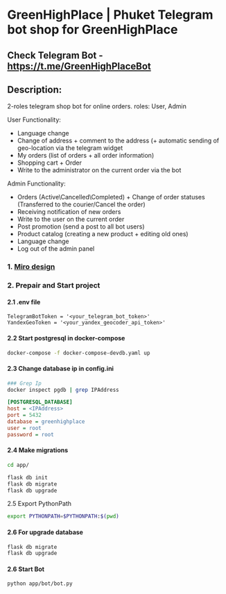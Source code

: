 # GreenHighPlace | Phuket Telegram bot shop for GreenHighPlace

## Check Telegram Bot - https://t.me/GreenHighPlaceBot

## Description: 
2-roles telegram shop bot for online orders.
roles: User, Admin

User Functionality:
* Language change
* Change of address + comment to the address (+ automatic sending of geo-location via the telegram widget
* My orders (list of orders + all order information)
* Shopping cart + Order
* Write to the administrator on the current order via the bot

Admin Functionality:
* Orders (Active\Cancelled\Completed) + Change of order statuses (Transferred to the courier/Cancel the order)
* Receiving notification of new orders
* Write to the user on the current order
* Post promotion (send a post to all bot users)
* Product catalog (creating a new product + editing old ones)
* Language change
* Log out of the admin panel

### 1. [Miro design](https://miro.com/welcomeonboard/MHZNUUZ4T0pGUGJLbm5RZ2xVZE5MSGw3T0NGZThYUExRcUdIcnlBeUh0N2lVaXdxM3pvZGhEWlZOZHVwRHRiZXwzMDc0NDU3MzU0NzgyMTA3MTY5fDI=?share_link_id=2729402969)

### 2. Prepair and Start project
#### 2.1 .env file
```
TelegramBotToken = '<your_telegram_bot_token>'
YandexGeoToken = '<your_yandex_geocoder_api_token>'
```
#### 2.2 Start postgresql in docker-compose 
```.sh
docker-compose -f docker-compose-devdb.yaml up
```

#### 2.3 Change database ip in config.ini
```.sh
### Grep Ip
docker inspect pgdb | grep IPAddress
```

```.ini
[POSTGRESQL_DATABASE]
host = <IPAddress>
port = 5432
database = greenhighplace
user = root
password = root
```

#### 2.4 Make migrations
```.sh
cd app/

flask db init
flask db migrate 
flask db upgrade 
```

2.5 Export PythonPath
```.sh
export PYTHONPATH=$PYTHONPATH:$(pwd)
```

#### 2.6 For upgrade database
```.sh
flask db migrate 
flask db upgrade 
```

#### 2.6 Start Bot
```.sh
python app/bot/bot.py
```
